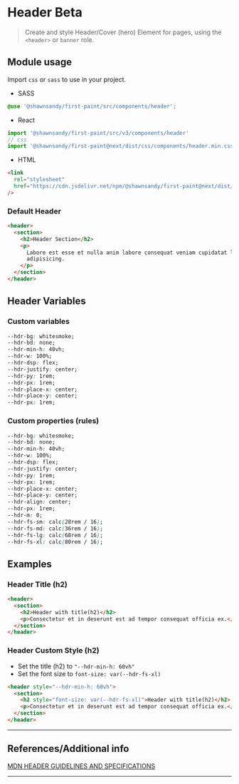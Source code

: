 # Header <span role="note" style="--note: var(--beta)">Beta</span>

> Create and style Header/Cover (hero) Element for pages, using the `<header>` or `banner` role.

## Module usage

Import `css` or `sass` to use in your project.

- SASS

```scss
@use '@shawnsandy/first-paint/src/components/header';
```

- React

```jsx
import '@shawnsandy/first-paint/src/v3/components/header'
// css
import '@shawnsandy/first-paint@next/dist/css/components/header.min.css'
```

- HTML

```html
<link
  rel="stylesheet"
  href="https://cdn.jsdelivr.net/npm/@shawnsandy/first-paint@next/dist/css/components/header.min.css"
/>
```

### Default Header

```html preview
<header>
  <section>
    <h2>Header Section</h2>
    <p>
      Labore est esse et nulla anim labore consequat veniam cupidatat laborum
      adipisicing.
    </p>
  </section>
</header>
```

## Header Variables

### Custom variables

```css
--hdr-bg: whitesmoke;
--hdr-bd: none;
--hdr-min-h: 40vh;
--hdr-w: 100%;
--hdr-dsp: flex;
--hdr-justify: center;
--hdr-py: 1rem;
--hdr-px: 1rem;
--hdr-place-x: center;
--hdr-place-y: center;
--hdr-px: 1rem;
```

### Custom properties (rules)

```css
--hdr-bg: whitesmoke;
--hdr-bd: none;
--hdr-min-h: 40vh;
--hdr-w: 100%;
--hdr-dsp: flex;
--hdr-justify: center;
--hdr-py: 1rem;
--hdr-px: 1rem;
--hdr-place-x: center;
--hdr-place-y: center;
--hdr-align: center;
--hdr-px: 1rem;
--hdr-m: 0;
--hdr-fs-sm: calc(28rem / 16);
--hdr-fs-md: calc(36rem / 16);
--hdr-fs-lg: calc(68rem / 16);
--hdr-fs-xl: calc(80rem / 16);
```

## Examples

### Header Title (h2)

```html preview
<header>
  <section>
    <h2>Header with title(h2)</h2>
    <p>Consectetur et in deserunt est ad tempor consequat officia ex.</p>
  </section>
</header>
```

### Header Custom Style (h2)

- Set the title (h2) to `"--hdr-min-h: 60vh"`
- Set the font size to `font-size: var(--hdr-fs-xl)`

```html preview
<header style="--hdr-min-h: 60vh">
  <section>
    <h2 style="font-size: var(--hdr-fs-xl)">Header with title(h2)</h2>
    <p>Consectetur et in deserunt est ad tempor consequat officia ex.</p>
  </section>
</header>
```

---

## References/Additional info

[MDN HEADER GUIDELINES AND SPECIFICATIONS](https://developer.mozilla.org/en-US/docs/Web/HTML/Element/header)

<!-- [ACCESSIBILITY BEST PRACTICES](https://www.w3.org/TR/wai-aria-practices-1.2/examples/landmarks/banner.html) -->

---
